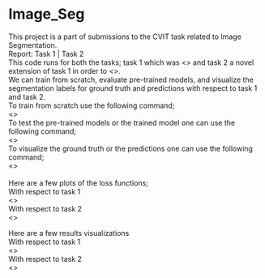 # Image_Seg
This project is a part of submissions to the CVIT task related to Image Segmentation.<br>
Report: Task 1 | Task 2 <br>
This code runs for both the tasks; task 1 which was <> and task 2 a novel extension of task 1 in order to <>. <br>
We can train from scratch, evaluate pre-trained models, and visualize the segmentation labels for ground truth and predictions with respect to task 1 and task 2.<br>
To train from scratch use the following command;<br>
<><br>
To test the pre-trained models or the trained model one can use the following command;<br>
<><br>
To visualize the ground truth or the predictions one can use the following command;<br>
<><br>
<br>
Here are a few plots of the loss functions;<br>
With respect to task 1 <br>
<><br>
With respect to task 2<br>
<><br>

Here are a few results visualizations<br>
With respect to task 1 <br>
<><br>
With respect to task 2<br>
<><br>

<Conclusions><br>
